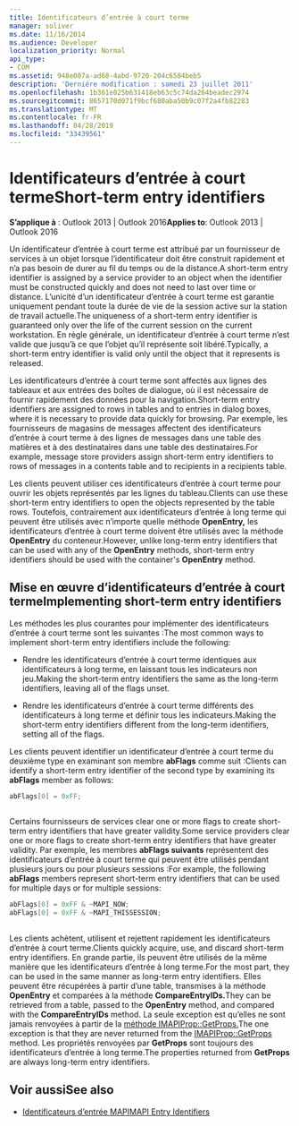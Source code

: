 ```yaml
---
title: Identificateurs d’entrée à court terme
manager: soliver
ms.date: 11/16/2014
ms.audience: Developer
localization_priority: Normal
api_type:
- COM
ms.assetid: 948e007a-ad68-4abd-9720-204c6584beb5
description: 'Derniére modification : samedi 23 juillet 2011'
ms.openlocfilehash: 1b361e025b631418eb63c5c74da264beadec2974
ms.sourcegitcommit: 8657170d071f9bcf680aba50b9c07f2a4fb82283
ms.translationtype: MT
ms.contentlocale: fr-FR
ms.lasthandoff: 04/28/2019
ms.locfileid: "33439561"
---
```

# <a name="short-term-entry-identifiers"></a><span data-ttu-id="8f691-103">Identificateurs d’entrée à court terme</span><span class="sxs-lookup"><span data-stu-id="8f691-103">Short-term entry identifiers</span></span>

<span data-ttu-id="8f691-104">**S’applique à** : Outlook 2013 | Outlook 2016</span><span class="sxs-lookup"><span data-stu-id="8f691-104">**Applies to**: Outlook 2013 | Outlook 2016</span></span> 
  
<span data-ttu-id="8f691-105">Un identificateur d’entrée à court terme est attribué par un fournisseur de services à un objet lorsque l’identificateur doit être construit rapidement et n’a pas besoin de durer au fil du temps ou de la distance.</span><span class="sxs-lookup"><span data-stu-id="8f691-105">A short-term entry identifier is assigned by a service provider to an object when the identifier must be constructed quickly and does not need to last over time or distance.</span></span> <span data-ttu-id="8f691-106">L’unicité d’un identificateur d’entrée à court terme est garantie uniquement pendant toute la durée de vie de la session active sur la station de travail actuelle.</span><span class="sxs-lookup"><span data-stu-id="8f691-106">The uniqueness of a short-term entry identifier is guaranteed only over the life of the current session on the current workstation.</span></span> <span data-ttu-id="8f691-107">En règle générale, un identificateur d’entrée à court terme n’est valide que jusqu’à ce que l’objet qu’il représente soit libéré.</span><span class="sxs-lookup"><span data-stu-id="8f691-107">Typically, a short-term entry identifier is valid only until the object that it represents is released.</span></span> 
  
<span data-ttu-id="8f691-108">Les identificateurs d’entrée à court terme sont affectés aux lignes des tableaux et aux entrées des boîtes de dialogue, où il est nécessaire de fournir rapidement des données pour la navigation.</span><span class="sxs-lookup"><span data-stu-id="8f691-108">Short-term entry identifiers are assigned to rows in tables and to entries in dialog boxes, where it is necessary to provide data quickly for browsing.</span></span> <span data-ttu-id="8f691-109">Par exemple, les fournisseurs de magasins de messages affectent des identificateurs d’entrée à court terme à des lignes de messages dans une table des matières et à des destinataires dans une table des destinataires.</span><span class="sxs-lookup"><span data-stu-id="8f691-109">For example, message store providers assign short-term entry identifiers to rows of messages in a contents table and to recipients in a recipients table.</span></span> 

<span data-ttu-id="8f691-110">Les clients peuvent utiliser ces identificateurs d’entrée à court terme pour ouvrir les objets représentés par les lignes du tableau.</span><span class="sxs-lookup"><span data-stu-id="8f691-110">Clients can use these short-term entry identifiers to open the objects represented by the table rows.</span></span> <span data-ttu-id="8f691-111">Toutefois, contrairement aux identificateurs d’entrée à long terme qui peuvent être utilisés avec n’importe quelle méthode **OpenEntry,** les identificateurs d’entrée à court terme doivent être utilisés avec la méthode **OpenEntry** du conteneur.</span><span class="sxs-lookup"><span data-stu-id="8f691-111">However, unlike long-term entry identifiers that can be used with any of the **OpenEntry** methods, short-term entry identifiers should be used with the container's **OpenEntry** method.</span></span> 
  
## <a name="implementing-short-term-entry-identifiers"></a><span data-ttu-id="8f691-112">Mise en œuvre d’identificateurs d’entrée à court terme</span><span class="sxs-lookup"><span data-stu-id="8f691-112">Implementing short-term entry identifiers</span></span>

<span data-ttu-id="8f691-113">Les méthodes les plus courantes pour implémenter des identificateurs d’entrée à court terme sont les suivantes :</span><span class="sxs-lookup"><span data-stu-id="8f691-113">The most common ways to implement short-term entry identifiers include the following:</span></span>
  
- <span data-ttu-id="8f691-114">Rendre les identificateurs d’entrée à court terme identiques aux identificateurs à long terme, en laissant tous les indicateurs non jeu.</span><span class="sxs-lookup"><span data-stu-id="8f691-114">Making the short-term entry identifiers the same as the long-term identifiers, leaving all of the flags unset.</span></span> 
    
- <span data-ttu-id="8f691-115">Rendre les identificateurs d’entrée à court terme différents des identificateurs à long terme et définir tous les indicateurs.</span><span class="sxs-lookup"><span data-stu-id="8f691-115">Making the short-term entry identifiers different from the long-term identifiers, setting all of the flags.</span></span> 
    
<span data-ttu-id="8f691-116">Les clients peuvent identifier un identificateur d’entrée à court terme du deuxième type en examinant son membre **abFlags** comme suit :</span><span class="sxs-lookup"><span data-stu-id="8f691-116">Clients can identify a short-term entry identifier of the second type by examining its **abFlags** member as follows:</span></span> 
  
```cpp
abFlags[0] = 0xFF;
 
```

<span data-ttu-id="8f691-117">Certains fournisseurs de services clear one or more flags to create short-term entry identifiers that have greater validity.</span><span class="sxs-lookup"><span data-stu-id="8f691-117">Some service providers clear one or more flags to create short-term entry identifiers that have greater validity.</span></span> <span data-ttu-id="8f691-118">Par exemple, les membres **abFlags suivants** représentent des identificateurs d’entrée à court terme qui peuvent être utilisés pendant plusieurs jours ou pour plusieurs sessions :</span><span class="sxs-lookup"><span data-stu-id="8f691-118">For example, the following **abFlags** members represent short-term entry identifiers that can be used for multiple days or for multiple sessions:</span></span> 
  
```cpp
abFlags[0] = 0xFF & ~MAPI_NOW;
abFlags[0] = 0xFF & ~MAPI_THISSESSION;
 
```

<span data-ttu-id="8f691-119">Les clients achètent, utilisent et rejettent rapidement les identificateurs d’entrée à court terme.</span><span class="sxs-lookup"><span data-stu-id="8f691-119">Clients quickly acquire, use, and discard short-term entry identifiers.</span></span> <span data-ttu-id="8f691-120">En grande partie, ils peuvent être utilisés de la même manière que les identificateurs d’entrée à long terme.</span><span class="sxs-lookup"><span data-stu-id="8f691-120">For the most part, they can be used in the same manner as long-term entry identifiers.</span></span> <span data-ttu-id="8f691-121">Elles peuvent être récupérées à partir d’une table, transmises à la méthode **OpenEntry** et comparées à la méthode **CompareEntryIDs.**</span><span class="sxs-lookup"><span data-stu-id="8f691-121">They can be retrieved from a table, passed to the **OpenEntry** method, and compared with the **CompareEntryIDs** method.</span></span> <span data-ttu-id="8f691-122">La seule exception est qu’elles ne sont jamais renvoyées à partir de la [méthode IMAPIProp::GetProps.](imapiprop-getprops.md)</span><span class="sxs-lookup"><span data-stu-id="8f691-122">The one exception is that they are never returned from the [IMAPIProp::GetProps](imapiprop-getprops.md) method.</span></span> <span data-ttu-id="8f691-123">Les propriétés renvoyées par **GetProps** sont toujours des identificateurs d’entrée à long terme.</span><span class="sxs-lookup"><span data-stu-id="8f691-123">The properties returned from **GetProps** are always long-term entry identifiers.</span></span> 
  
## <a name="see-also"></a><span data-ttu-id="8f691-124">Voir aussi</span><span class="sxs-lookup"><span data-stu-id="8f691-124">See also</span></span>

- [<span data-ttu-id="8f691-125">Identificateurs d’entrée MAPI</span><span class="sxs-lookup"><span data-stu-id="8f691-125">MAPI Entry Identifiers</span></span>](mapi-entry-identifiers.md)

